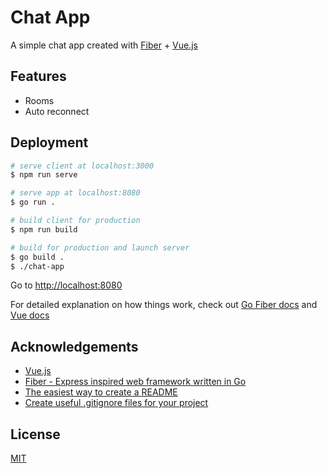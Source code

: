 # Chat App

A simple chat app created with [Fiber](https://github.com/gofiber/fiber) + [Vue.js](https://github.com/vuejs/vue)

## Features

- Rooms
- Auto reconnect

## Deployment

```bash
# serve client at localhost:3000
$ npm run serve

# serve app at localhost:8080
$ go run .

# build client for production
$ npm run build

# build for production and launch server
$ go build .
$ ./chat-app

```

Go to [http://localhost:8080](http://localhost:8080)

For detailed explanation on how things work, check out [Go Fiber docs](https://gofiber.io) and [Vue docs](https://vuejs.org)

## Acknowledgements

- [Vue.js](https://github.com/vuejs/vue)
- [Fiber - Express inspired web framework written in Go](https://github.com/gofiber/fiber)
- [The easiest way to create a README](https://readme.so/editor)
- [Create useful .gitignore files for your project](https://www.toptal.com/developers/gitignore)

## License

[MIT](https://choosealicense.com/licenses/mit/)
